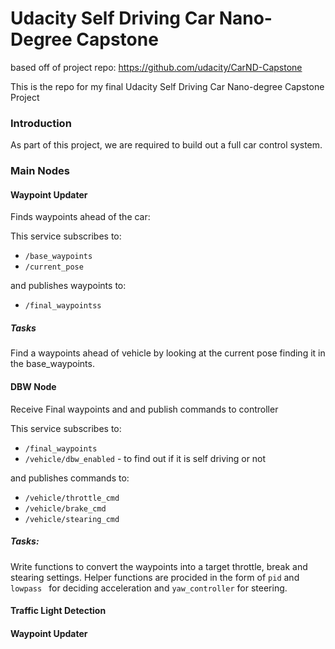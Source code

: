 # Udacity Self Driving Car Nano-Degree Capstone

based off of project repo: https://github.com/udacity/CarND-Capstone

This is the repo for my final Udacity Self Driving Car Nano-degree Capstone Project


### Introduction


As part of this project, we are required to build out a full car control system.

### Main Nodes

#### Waypoint Updater

Finds waypoints ahead of the car:

This service subscribes to:
- `/base_waypoints`
- `/current_pose`

and publishes waypoints to:
- `/final_waypointss`

##### Tasks

Find a waypoints ahead of vehicle by looking at the current pose finding it in the base_waypoints.


#### DBW Node

Receive Final waypoints and and publish commands to controller

This service subscribes to:
- `/final_waypoints`
- `/vehicle/dbw_enabled` - to find out if it is self driving or not

and publishes commands to:
- `/vehicle/throttle_cmd`
- `/vehicle/brake_cmd`
- `/vehicle/stearing_cmd`

##### Tasks:

Write functions to convert the waypoints into a target throttle, break and stearing settings.
Helper functions are procided in the form of `pid` and `lowpass ` for deciding acceleration and `yaw_controller` for steering.

#### Traffic Light Detection
#### Waypoint Updater
